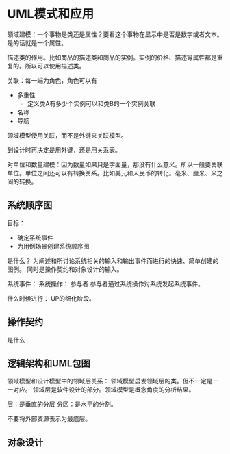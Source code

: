 # UML模式和应用
领域建模：一个事物是类还是属性？要看这个事物在显示中是否是数字或者文本。是的话就是一个属性。

描述类的作用。比如商品的描述类和商品的实例。实例的价格、描述等属性都是重复的。所以可以使用描述类。

关联：每一端为角色，角色可以有
- 多重性
	- 定义类A有多少个实例可以和类B的一个实例关联
- 名称
- 导航


领域模型使用关联，而不是外键来关联模型。

到设计时再决定是用外键，还是用关系表。

对单位和数量建模：因为数量如果只是字面量，那没有什么意义。所以一般要关联单位。单位之间还可以有转换关系。比如美元和人民币的转化。毫米、厘米、米之间的转换。

## 系统顺序图
目标：
- 确定系统事件
- 为用例场景创建系统顺序图

是什么？
为阐述和所讨论系统相关的输入和输出事件而进行的快速、简单创建的图例。
同时是操作契约和对象设计的输入。

系统事件：
系统操作：
参与者
参与者通过系统操作对系统发起系统事件。

什么时候进行：
UP的细化阶段。

## 操作契约

是什么


## 逻辑架构和UML包图
领域模型和设计模型中的领域层关系：
领域模型启发领域层的类。但不一定是一一对应。
领域层是软件设计的部分。领域模型是概念角度的分析结果。

层：是垂直的分层
分区：是水平的分割。

不要将外部资源表示为最底层。

## 对象设计
